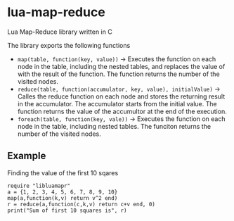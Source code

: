 # lua-map-reduce
Lua Map-Reduce library written in C

The library exports the following functions

* `map(table, function(key, value))` -> Executes the function on each node in the table, including the nested tables, and replaces the value of with the result of the function. The function returns the number of the visited nodes.
* `reduce(table, function(accumulator, key, value), initialValue)` -> Calles the reduce function on each node and stores the returning result in the accumulator. The accumulator starts from the initial value. The function returns the value of the accumultor at the end of the execution.
* `foreach(table, function(key, vale))` -> Executes the function on each node in the table, including nested tables. The funciton returns the number of the visited nodes.


## Example

Finding the value of the first 10 sqares

```
require "libluamapr"
a = {1, 2, 3, 4, 5, 6, 7, 8, 9, 10}
map(a,function(k,v) return v^2 end)
r = reduce(a,function(c,k,v) return c+v end, 0)
print("Sum of first 10 squares is", r)
```

